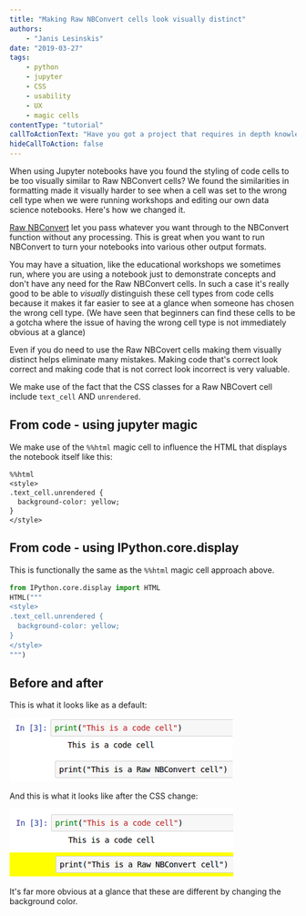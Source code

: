 ```yaml
---
title: "Making Raw NBConvert cells look visually distinct"
authors:
    - "Janis Lesinskis"
date: "2019-03-27"
tags:
    - python
    - jupyter
    - CSS
    - usability
    - UX
    - magic cells
contentType: "tutorial"
callToActionText: "Have you got a project that requires in depth knowledge of Python or Jupyter notebooks? Interested in how your company could benefit from our extensive experience in running workshops? We'd love to hear about it so fill in the form below with some details and we will get back to you as soon as possible."
hideCallToAction: false
---
```


When using Jupyter notebooks have you found the styling of code cells to be too visually similar to Raw NBConvert cells? We found the similarities in formatting made it visually harder to see when a cell was set to the wrong cell type when we were running workshops and editing our own data science notebooks. Here's how we changed it.

<!-- end excerpt -->

[Raw NBConvert](https://ipython.org/ipython-doc/3/notebook/nbformat.html#raw-nbconvert-cells) let you pass whatever you want through to the NBConvert function without any processing. This is great when you want to run NBConvert to turn your notebooks into various other output formats.

You may have a situation, like the educational workshops we sometimes run, where you are using a notebook just to demonstrate concepts and don't have any need for the Raw NBConvert cells. In such a case it's really good to be able to _visually_ distinguish these cell types from code cells because it makes it far easier to see at a glance when someone has chosen the wrong cell type. (We have seen that beginners can find these cells to be a gotcha where the issue of having the wrong cell type is not immediately obvious at a glance)

Even if you do need to use the Raw NBCovert cells making them visually distinct helps eliminate many mistakes. Making code that's correct look correct and making code that is not correct look incorrect is very valuable.

We make use of the fact that the CSS classes for a Raw NBCovert cell include `text_cell` AND `unrendered`.

## From code - using jupyter magic

We make use of the `%%html` magic cell to influence the HTML that displays the notebook itself like this:

```
%%html
<style>
.text_cell.unrendered {
  background-color: yellow;
} 
</style>
```

## From code - using IPython.core.display

This is functionally the same as the `%%html` magic cell approach above.

```python
from IPython.core.display import HTML
HTML("""
<style>
.text_cell.unrendered {
  background-color: yellow;
} 
</style>
""")
```

## Before and after

This is what it looks like as a default:

![What it looks like before changing the CSS](before.png)

And this is what it looks like after the CSS change:

![What it looks like after changing the CSS](after.png)

It's far more obvious at a glance that these are different by changing the background color.